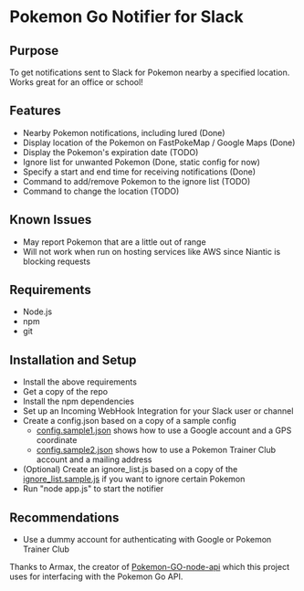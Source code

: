 # Pokemon Go Notifier for Slack

## Purpose
To get notifications sent to Slack for Pokemon nearby a specified location. Works great for an office or school!

## Features
  * Nearby Pokemon notifications, including lured (Done)
  * Display location of the Pokemon on FastPokeMap / Google Maps (Done)
  * Display the Pokemon's expiration date (TODO)
  * Ignore list for unwanted Pokemon (Done, static config for now)
  * Specify a start and end time for receiving notifications (Done)
  * Command to add/remove Pokemon to the ignore list (TODO)
  * Command to change the location (TODO)

## Known Issues
  * May report Pokemon that are a little out of range
  * Will not work when run on hosting services like AWS since Niantic is blocking requests

## Requirements
  * Node.js
  * npm
  * git

## Installation and Setup
  * Install the above requirements
  * Get a copy of the repo
  * Install the npm dependencies
  * Set up an Incoming WebHook Integration for your Slack user or channel
  * Create a config.json based on a copy of a sample config
    * [config.sample1.json](./config.sample1.json) shows how to use a Google account and a GPS coordinate 
    * [config.sample2.json](./config.sample2.json) shows how to use a Pokemon Trainer Club account and a mailing address
  * (Optional) Create an ignore_list.js based on a copy of the [ignore_list.sample.js](./ignore_list.sample.js) if you want to ignore certain Pokemon
  * Run "node app.js" to start the notifier

## Recommendations
 * Use a dummy account for authenticating with Google or Pokemon Trainer Club

Thanks to Armax, the creator of [Pokemon-GO-node-api](https://github.com/Armax/Pokemon-GO-node-api) which this project uses for interfacing with the Pokemon Go API.
